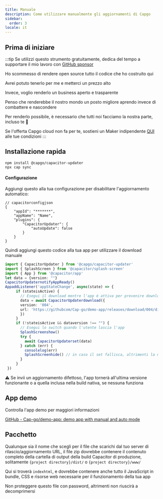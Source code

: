 ```yaml
---
title: Manuale
description: Come utilizzare manualmente gli aggiornamenti di Capgo
sidebar:
  order: 3
locale: it
---
```


## Prima di iniziare

:::tip
Se utilizzi questo strumento gratuitamente, dedica del tempo a supportare il mio lavoro con [GitHub sponsor](https://githubcom/sponsors/riderx/)

Ho scommesso di rendere open source tutto il codice che ho costruito qui

Avrei potuto tenerlo per me e metterci un prezzo alto

Invece, voglio renderlo un business aperto e trasparente

Penso che renderebbe il nostro mondo un posto migliore aprendo invece di combattere e nascondere

Per renderlo possibile, è necessario che tutti noi facciamo la nostra parte, incluso te 🥹

Se l'offerta Capgo cloud non fa per te, sostieni un Maker indipendente [QUI](https://githubcom/sponsors/riderx/) alle tue condizioni
:::

## Installazione rapida

```
npm install @capgo/capacitor-updater
npx cap sync
```

#### Configurazione

Aggiungi questo alla tua configurazione per disabilitare l'aggiornamento automatico:

```tsx
// capacitorconfigjson
{
	"appId": "*******",
	"appName": "Name",
	"plugins": {
		"CapacitorUpdater": {
			"autoUpdate": false
		}
	}
}
```

Quindi aggiungi questo codice alla tua app per utilizzare il download manuale

```typescript
import { CapacitorUpdater } from '@capgo/capacitor-updater'
import { SplashScreen } from '@capacitor/splash-screen'
import { App } from '@capacitor/app'
let data = {version: ""}
CapacitorUpdaternotifyAppReady()
AppaddListener('appStateChange', async(state) => {
     if (stateisActive) {
       // Esegui il download mentre l'app è attiva per prevenire download falliti
       data = await CapacitorUpdaterdownload({
       version: '004',
       url: 'https://githubcom/Cap-go/demo-app/releases/download/004/distzip',
       })
     }
     if (!stateisActive && dataversion !== "") {
       // Esegui lo switch quando l'utente lascia l'app
       SplashScreenshow()
       try {
         await CapacitorUpdaterset(data)
       } catch (err) {
         consolelog(err)
         SplashScreenhide() // in caso il set fallisca, altrimenti la nuova app dovrà nasconderlo
       }
     }
 })
```

⚠️ Se invii un aggiornamento difettoso, l'app tornerà all'ultima versione funzionante o a quella inclusa nella build nativa, se nessuna funziona

## App demo&#x20;

Controlla l'app demo per maggiori informazioni

[GitHub - Cap-go/demo-app: demo app with manual and auto mode](https://githubcom/Cap-go/demo-app/)

## Pacchetto

Qualunque sia il nome che scegli per il file che scarichi dal tuo server di rilascio/aggiornamento URL, il file zip dovrebbe contenere il contenuto completo della cartella di output della build Capacitor di produzione, solitamente `{project directory}/dist/` o `{project directory}/www/`

Qui si troverà `indexhtml`, e dovrebbe contenere anche tutto il JavaScript in bundle, CSS e risorse web necessarie per il funzionamento della tua app

Non proteggere questo file con password, altrimenti non riuscirà a decomprimersi
